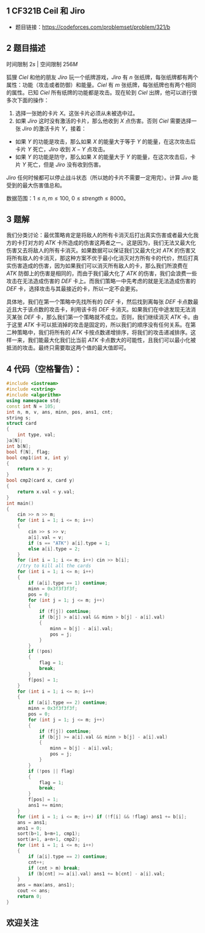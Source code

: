 ## 1 CF321B Ceil 和 Jiro
- 题目链接：https://codeforces.com/problemset/problem/321/b

## 2 题目描述
时间限制 $2s$   |   空间限制 $256M$

狐狸 $Ciel$ 和他的朋友 $Jiro$ 玩一个纸牌游戏，$Jiro$ 有 $n$ 张纸牌，每张纸牌都有两个属性：功能（攻击或者防御）和能量。$Ciel$ 有 $m$ 张纸牌，每张纸牌也有两个相同的属性。已知 $Ciel$ 所有纸牌的功能都是攻击。现在轮到 $Ciel$ 出牌，他可以进行很多次下面的操作：

1. 选择一张她的卡片 $X$。这张卡片必须从未被选中过。
2. 如果 $Jiro$ 这时没有激活的卡片，那么他收到 $X$ 点伤害。否则 $Ciel$ 需要选择一张 $Jiro$ 的激活卡片 $Y$，接着：
- 如果 $Y$ 的功能是攻击，那么如果 $X$ 的能量大于等于 $Y$ 的能量，在这次攻击后卡片 $Y$ 死亡，$Jiro$ 收到 $X-Y$ 点攻击。
- 如果 $Y$ 的功能是防守，那么如果 $X$ 的能量大于 $Y$ 的能量，在这次攻击后，卡片 $Y$ 死亡，但是 $Jiro$ 没有收到伤害。

$Jiro$ 任何时候都可以停止战斗状态（所以她的卡片不需要一定用完）。计算 $Jiro$ 能受到的最大伤害值总和。

数据范围：$1 ≤ n, m ≤ 100$, $0 ≤ strength ≤ 8000$。

## 3 题解
我们分类讨论：最优策略肯定是将敌人的所有卡消灭后打出真实伤害或者最大化我方的卡打对方的 $ATK$ 卡所造成的伤害这两者之一。这是因为，我们无法又最大化伤害又去将敌人的所有卡消灭。如果数据可以保证我们又最大化对 $ATK$ 的伤害又将所有敌人的卡消灭，那这种方案不优于最小化消灭对方所有卡的代价，然后打真实伤害造成的伤害，因为如果我们可以消灭所有敌人的卡，那么我们所浪费在 $ATK$ 防御上的伤害是相同的，而由于我们最大化了 $ATK$ 的伤害，我们会浪费一些攻击在无法造成伤害的 $DEF$ 卡上。而我们策略一中先考虑的就是无法造成伤害的 $DEF$ 卡，选择攻击与其最接近的卡，所以一定不会更劣。

具体地，我们在第一个策略中先找所有的 $DEF$ 卡，然后找到离每张 $DEF$ 卡点数最近且大于该点数的攻击卡，利用该卡将 $DEF$ 卡消灭。如果我们在中途发现无法消灭某张 $DEF$ 卡，那么我们第一个策略就不成立。否则，我们继续消灭 $ATK$ 卡。由于这里 $ATK$ 卡可以抵消掉的攻击是固定的，所以我们的顺序没有任何关系。在第二种策略中，我们将所有的 $ATK$ 卡按点数递增排序，将我们的攻击递减排序。这样一来，我们能最大化我们比当前 $ATK$ 卡点数大的可能性，且我们可以最小化被抵消的攻击。最终只需要取这两个值的最大值即可。

## 4 代码（空格警告）：

```c++
#include <iostream>
#include <cstring>
#include <algorithm>
using namespace std;
const int N = 105;
int n, m, v, ans, minn, pos, ans1, cnt;
string s;
struct card
{
    int type, val;
}a[N];
int b[N];
bool f[N], flag;
bool cmp1(int x, int y)
{
    return x > y;
}
bool cmp2(card x, card y)
{
    return x.val < y.val;
}
int main()
{
    cin >> n >> m;
    for (int i = 1; i <= n; i++)
    {
        cin >> s >> v;
        a[i].val = v;
        if (s == "ATK") a[i].type = 1;
        else a[i].type = 2;
    }
    for (int i = 1; i <= m; i++) cin >> b[i];
    //try to kill all the cards
    for (int i = 1; i <= n; i++)
    {
        if (a[i].type == 1) continue;
        minn = 0x3f3f3f3f;
        pos = 0;
        for (int j = 1; j <= m; j++)
        {
            if (f[j]) continue;
            if (b[j] > a[i].val && minn > b[j] - a[i].val)
            {
                minn = b[j] - a[i].val;
                pos = j;
            }
        }
        if (!pos)
        {
            flag = 1;
            break;
        }
        f[pos] = 1;
    }
    for (int i = 1; i <= n; i++)
    {
        if (a[i].type == 2) continue;
        minn = 0x3f3f3f3f;
        pos = 0;
        for (int j = 1; j <= m; j++)
        {
            if (f[j]) continue;
            if (b[j] >= a[i].val && minn > b[j] - a[i].val)
            {
                minn = b[j] - a[i].val;
                pos = j;
            }
        }
        if (!pos || flag)
        {
            flag = 1;
            break;
        }
        f[pos] = 1;
        ans1 += minn;
    }
    for (int i = 1; i <= m; i++) if (!f[i] && !flag) ans1 += b[i];
    ans = ans1;
    ans1 = 0;
    sort(b+1, b+m+1, cmp1);
    sort(a+1, a+n+1, cmp2);
    for (int i = 1; i <= n; i++)
    {
        if (a[i].type == 2) continue;
        cnt++;
        if (cnt > m) break;
        if (b[cnt] >= a[i].val) ans1 += b[cnt] - a[i].val;
    }
    ans = max(ans, ans1);
    cout << ans;
    return 0;
}
```


## 欢迎关注
